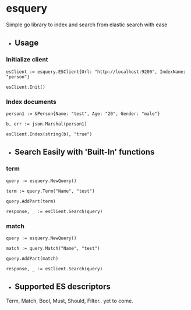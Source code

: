 # esquery
Simple go library to index and search from elastic search with ease

* ## Usage

### Initialize client

```
esClient := esquery.ESClient{Url: "http://localhost:9200", IndexName: "person"}

esClient.Init()
```

### Index documents

```
person1 := &Person{Name: "test", Age: "20", Gender: "male"}

b, err := json.Marshal(person1)

esClient.Index(string(b), "true")
```

* ## Search Easily with 'Built-In' functions

### term

```
query := esquery.NewQuery()

term := query.Term("Name", "test")

query.AddPart(term)

response, _ := esClient.Search(query)
```

### match

```
query := esquery.NewQuery()

match := query.Match("Name", "test")

query.AddPart(match)

response, _ := esClient.Search(query)
```

* ## Supported ES descriptors

Term, Match, Bool, Must, Should, Filter.. yet to come.

